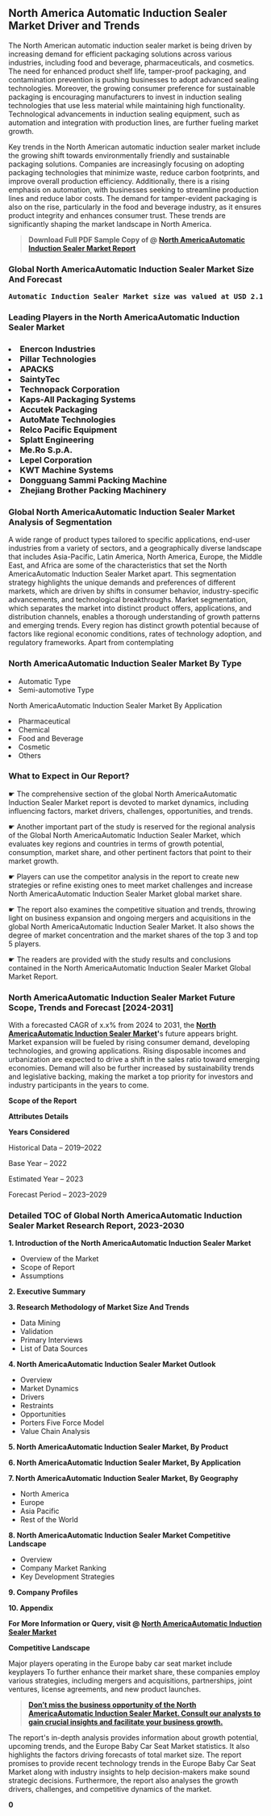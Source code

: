 <p> <h2>North America Automatic Induction Sealer Market Driver and Trends</h2><p>The North American automatic induction sealer market is being driven by increasing demand for efficient packaging solutions across various industries, including food and beverage, pharmaceuticals, and cosmetics. The need for enhanced product shelf life, tamper-proof packaging, and contamination prevention is pushing businesses to adopt advanced sealing technologies. Moreover, the growing consumer preference for sustainable packaging is encouraging manufacturers to invest in induction sealing technologies that use less material while maintaining high functionality. Technological advancements in induction sealing equipment, such as automation and integration with production lines, are further fueling market growth.</p><p>Key trends in the North American automatic induction sealer market include the growing shift towards environmentally friendly and sustainable packaging solutions. Companies are increasingly focusing on adopting packaging technologies that minimize waste, reduce carbon footprints, and improve overall production efficiency. Additionally, there is a rising emphasis on automation, with businesses seeking to streamline production lines and reduce labor costs. The demand for tamper-evident packaging is also on the rise, particularly in the food and beverage industry, as it ensures product integrity and enhances consumer trust. These trends are significantly shaping the market landscape in North America.</p></p><blockquote id="" class=""><strong>Download Full PDF Sample Copy of @&nbsp;<a href="https://www.verifiedmarketreports.com/download-sample/?rid=815872&utm_source=GitHub-Jan&utm_medium=285" target="_blank">North AmericaAutomatic Induction Sealer Market Report</a>&nbsp;&nbsp;</strong></blockquote><h3 id="" class=""><strong>Global&nbsp;North AmericaAutomatic Induction Sealer Market Size And Forecast</strong></h3><pre class="reader-text-block__code-block"><strong>Automatic Induction Sealer Market size was valued at USD 2.10 Billion in 2022 and is projected to reach USD 3.00 Billion by 2030, growing at a CAGR of 4.5% from 2024 to 2030.</strong></pre><h3 id="" class="">Leading Players in the&nbsp;North AmericaAutomatic Induction Sealer Market</h3><h3 class=""></Li><Li>Enercon Industries</Li><Li> Pillar Technologies</Li><Li> APACKS</Li><Li> SaintyTec</Li><Li> Technopack Corporation</Li><Li> Kaps-All Packaging Systems</Li><Li> Accutek Packaging</Li><Li> AutoMate Technologies</Li><Li> Relco Pacific Equipment</Li><Li> Splatt Engineering</Li><Li> Me.Ro S.p.A.</Li><Li> Lepel Corporation</Li><Li> KWT Machine Systems</Li><Li> Dongguang Sammi Packing Machine</Li><Li> Zhejiang Brother Packing Machinery</h3><h3 id="" class="">Global&nbsp;North AmericaAutomatic Induction Sealer Market Analysis of Segmentation</h3><p id="" class="">A wide range of product types tailored to specific applications, end-user industries from a variety of sectors, and a geographically diverse landscape that includes Asia-Pacific, Latin America, North America, Europe, the Middle East, and Africa are some of the characteristics that set the North AmericaAutomatic Induction Sealer Market apart. This segmentation strategy highlights the unique demands and preferences of different markets, which are driven by shifts in consumer behavior, industry-specific advancements, and technological breakthroughs. Market segmentation, which separates the market into distinct product offers, applications, and distribution channels, enables a thorough understanding of growth patterns and emerging trends. Every region has distinct growth potential because of factors like regional economic conditions, rates of technology adoption, and regulatory frameworks. Apart from contemplating</p><h3 id="" class="">North AmericaAutomatic Induction Sealer Market&nbsp;By Type</h3><p></Li><Li>Automatic Type</Li><Li> Semi-automotive Type</p><div class="" data-test-id=""><p>North AmericaAutomatic Induction Sealer Market&nbsp;By Application</p></div><p class=""></Li><Li>Pharmaceutical</Li><Li> Chemical</Li><Li> Food and Beverage</Li><Li> Cosmetic</Li><Li> Others</p><div class="" data-test-id=""><h3><span class="">What to Expect in Our Report?</span></h3></div><div class="" data-test-id=""><p><span class="">☛ The comprehensive section of the global North AmericaAutomatic Induction Sealer Market report is devoted to market dynamics, including influencing factors, market drivers, challenges, opportunities, and trends.</span></p></div><div class="" data-test-id=""><p><span class="">☛ Another important part of the study is reserved for the regional analysis of the Global North AmericaAutomatic Induction Sealer Market, which evaluates key regions and countries in terms of growth potential, consumption, market share, and other pertinent factors that point to their market growth.</span></p></div><div class="" data-test-id=""><p><span class="">☛ Players can use the competitor analysis in the report to create new strategies or refine existing ones to meet market challenges and increase North AmericaAutomatic Induction Sealer Market global market share.</span></p></div><div class="" data-test-id=""><p><span class="">☛ The report also examines the competitive situation and trends, throwing light on business expansion and ongoing mergers and acquisitions in the global North AmericaAutomatic Induction Sealer Market. It also shows the degree of market concentration and the market shares of the top 3 and top 5 players.</span></p></div><div class="" data-test-id=""><p><span class="">☛ The readers are provided with the study results and conclusions contained in the North AmericaAutomatic Induction Sealer Market Global Market Report.</span></p></div><div class="" data-test-id=""><h3><span class="">North AmericaAutomatic Induction Sealer Market Future Scope, Trends and Forecast [2024-2031]</span></h3></div><div class="" data-test-id=""><p><span class="">With a forecasted CAGR of x.x% from 2024 to 2031, the <strong><a href="https://www.verifiedmarketreports.com/download-sample/?rid=815872&utm_source=GitHub-Jan&utm_medium=285" target="_blank">North AmericaAutomatic Induction Sealer Market</a>'</strong>s future appears bright. Market expansion will be fueled by rising consumer demand, developing technologies, and growing applications. Rising disposable incomes and urbanization are expected to drive a shift in the sales ratio toward emerging economies. Demand will also be further increased by sustainability trends and legislative backing, making the market a top priority for investors and industry participants in the years to come.</span></p><p id="ember66" class="ember-view reader-text-block__paragraph"><strong>Scope of the Report</strong></p><p id="ember67" class="ember-view reader-text-block__paragraph"><strong>Attributes Details</strong></p><p id="ember68" class="ember-view reader-text-block__paragraph"><strong>Years Considered</strong></p><p id="ember69" class="ember-view reader-text-block__paragraph">Historical Data &ndash; 2019&ndash;2022</p><p id="ember70" class="ember-view reader-text-block__paragraph">Base Year &ndash; 2022</p><p id="ember71" class="ember-view reader-text-block__paragraph">Estimated Year &ndash; 2023</p><p id="ember72" class="ember-view reader-text-block__paragraph">Forecast Period &ndash; 2023&ndash;2029</p></div><h3 id="" class="">Detailed TOC of Global North AmericaAutomatic Induction Sealer Market Research Report, 2023-2030</h3><p id="" class=""><strong>1. Introduction of the North AmericaAutomatic Induction Sealer Market</strong></p><ul><li>Overview of the Market</li><li>Scope of Report</li><li>Assumptions</li></ul><p id="" class=""><strong>2. Executive Summary</strong></p><p id="" class=""><strong>3. Research Methodology of Market Size And Trends</strong></p><ul><li>Data Mining</li><li>Validation</li><li>Primary Interviews</li><li>List of Data Sources</li></ul><p id="" class=""><strong>4. North AmericaAutomatic Induction Sealer Market Outlook</strong></p><ul><li>Overview</li><li>Market Dynamics</li><li>Drivers</li><li>Restraints</li><li>Opportunities</li><li>Porters Five Force Model</li><li>Value Chain Analysis</li></ul><p id="" class=""><strong>5. North AmericaAutomatic Induction Sealer Market, By Product</strong></p><p id="" class=""><strong>6. North AmericaAutomatic Induction Sealer Market, By Application</strong></p><p id="" class=""><strong>7. North AmericaAutomatic Induction Sealer Market, By Geography</strong></p><ul><li>North America</li><li>Europe</li><li>Asia Pacific</li><li>Rest of the World</li></ul><p id="" class=""><strong>8. North AmericaAutomatic Induction Sealer Market Competitive Landscape</strong></p><ul><li>Overview</li><li>Company Market Ranking</li><li>Key Development Strategies</li></ul><p id="" class=""><strong>9. Company Profiles</strong></p><p id="" class=""><strong>10. Appendix</strong></p><p><strong>For More Information or Query, visit&nbsp;@ <a href="https://www.verifiedmarketreports.com/product/automatic-induction-sealer-market/" target="_blank">North AmericaAutomatic Induction Sealer Market</a></strong></p><p id="ember61" class="ember-view reader-text-block__paragraph"><strong>Competitive Landscape</strong></p><p id="ember62" class="ember-view reader-text-block__paragraph">Major players operating in the Europe baby car seat market include keyplayers To further enhance their market share, these companies employ various strategies, including mergers and acquisitions, partnerships, joint ventures, license agreements, and new product launches.</p><blockquote id="ember63" class="ember-view reader-text-block__blockquote"><strong><a href="https://www.verifiedmarketreports.com/download-sample/?rid=815872&utm_source=GitHub-Jan&utm_medium=285" target="_blank">Don&rsquo;t miss the business opportunity of the North AmericaAutomatic Induction Sealer Market. Consult our analysts to gain crucial insights and facilitate your business growth.</a></strong></blockquote><p id="ember64" class="ember-view reader-text-block__paragraph">The report's in-depth analysis provides information about growth potential, upcoming trends, and the Europe Baby Car Seat Market statistics. It also highlights the factors driving forecasts of total market size. The report promises to provide recent technology trends in the Europe Baby Car Seat Market along with industry insights to help decision-makers make sound strategic decisions. Furthermore, the report also analyses the growth drivers, challenges, and competitive dynamics of the market.</p><p class="ember-view reader-text-block__paragraph"><strong>0</strong></p>
